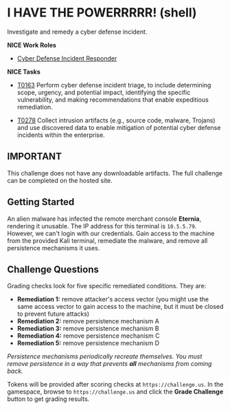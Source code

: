 # I HAVE THE POWERRRRR! (shell)

Investigate and remedy a cyber defense incident.

**NICE Work Roles**

- [Cyber Defense Incident Responder](https://niccs.cisa.gov/workforce-development/nice-framework/work-roles/cyber-defense-incident-responder)

**NICE Tasks**

- [T0163](https://niccs.cisa.gov/workforce-development/nice-framework/tasks/t0163) Perform cyber defense incident triage, to include determining scope, urgency, and potential impact, identifying the specific vulnerability, and making recommendations that enable expeditious remediation.

- [T0278](https://niccs.cisa.gov/workforce-development/nice-framework/tasks/t0278) Collect intrusion artifacts (e.g., source code, malware, Trojans) and use discovered data to enable mitigation of potential cyber defense incidents within the enterprise.

## IMPORTANT

This challenge does not have any downloadable artifacts. The full challenge can be completed on the hosted site.

## Getting Started

An alien malware has infected the remote merchant console **Eternia**, rendering it unusable.  The IP address for this terminal is `10.5.5.79`. However, we can't login with our credentials.  Gain access to the machine from the provided Kali terminal, remediate the malware, and remove all persistence mechanisms it uses.


## Challenge Questions

Grading checks look for five specific remediated conditions. They are:

- **Remediation 1:** remove attacker's access vector (you might use the same access vector to gain access to the machine, but it must be closed to prevent future attacks)
- **Remediation 2:** remove persistence mechanism A
- **Remediation 3:** remove persistence mechanism B
- **Remediation 4:** remove persistence mechanism C
- **Remediation 5:** remove persistence mechanism D

_Persistence mechanisms periodically recreate themselves. You must remove persistence in a way that prevents **all** mechanisms from coming back._

Tokens will be provided after scoring checks at `https://challenge.us`.  In the gamespace, browse to `https://challenge.us` and click the **Grade Challenge** button to get grading results.

